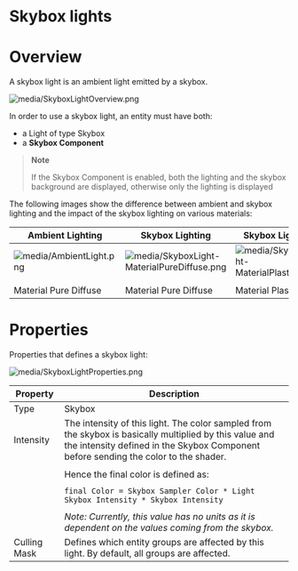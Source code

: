 # Skybox lights

# Overview

A skybox light is an ambient light emitted by a skybox.

 

![media/SkyboxLightOverview.png](media/SkyboxLightOverview.png) 

In order to use a skybox light, an entity must have both:

- a Light of type Skybox
- a **Skybox Component**

> **Note**
> 
> If the Skybox Component is enabled, both the lighting and the skybox background are displayed, otherwise only the lighting is displayed    

 

The following images show the difference between ambient and skybox lighting and the impact of the skybox lighting on various materials:

| Ambient Lighting                                     | Skybox Lighting                                                                            | Skybox Lighting                                                                    | Skybox Lighting                                                                                    | Skybox Lighting                                                                                      |
| ---------------------------------------------------- | ------------------------------------------------------------------------------------------ | ---------------------------------------------------------------------------------- | -------------------------------------------------------------------------------------------------- | ---------------------------------------------------------------------------------------------------- |
| ![media/AmbientLight.png](media/AmbientLight.png)  | ![media/SkyboxLight-MaterialPureDiffuse.png](media/SkyboxLight-MaterialPureDiffuse.png)  | ![media/SkyboxLight-MaterialPlastic.png](media/SkyboxLight-MaterialPlastic.png)  | ![media/SkyboxLight-MaterialMetal100Gloss50.png](media/SkyboxLight-MaterialMetal100Gloss50.png)  | ![media/SkyboxLight-MaterialMetal100Gloss100.png](media/SkyboxLight-MaterialMetal100Gloss100.png)  |
|                                                      |                                                                                            |                                                                                    |                                                                                                    |                                                                                                      |
| Material Pure Diffuse                                | Material Pure Diffuse                                                                      | Material Plastic                                                                   | Metal 100% Gloss 50%                                                                               | Metal 100% Gloss 100%                                                                                |


# Properties

Properties that defines a skybox light:

![media/SkyboxLightProperties.png](media/SkyboxLightProperties.png) 

 

| Property     | Description                                                                                                                                                                                    |
| ------------ | ---------------------------------------------------------------------------------------------------------------------------------------------------------------------------------------------- |
| Type         | Skybox                                                                                                                                                                                         |
| Intensity    | The intensity of this light. The color sampled from the skybox is basically multiplied by this value and the intensity defined in the Skybox Component before sending the color to the shader. |
|              |                                                                                                                                                                                                |
|              | Hence the final color is defined as:                                                                                                                                                           |
|              |                                                                                                                                                                                                |
|              | `final Color = Skybox Sampler Color * Light Skybox Intensity * Skybox Intensity`                                                                                                               |
|              |                                                                                                                                                                                                |
|              | *Note: Currently, this value has no units as it is dependent on the values coming from the skybox.*                                                                                            |
| Culling Mask | Defines which entity groups are affected by this light. By default, all groups are affected.                                                                                                   |


 

 

 

 

